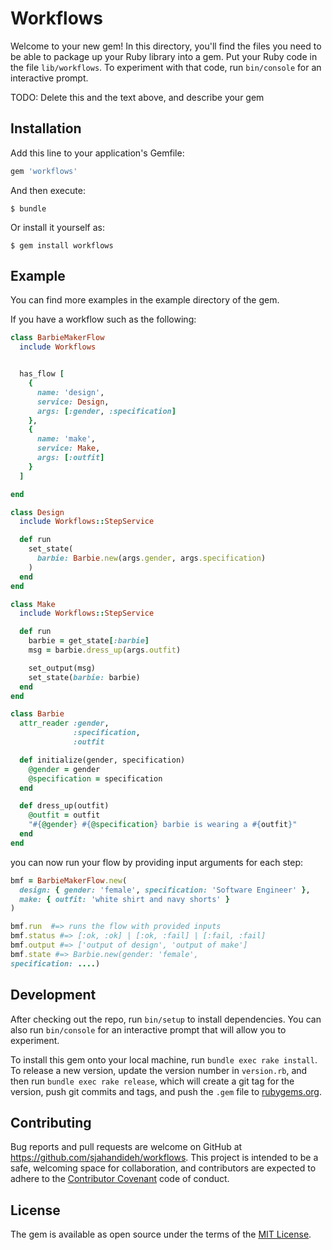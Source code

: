 # Workflows

Welcome to your new gem! In this directory, you'll find the files you need to be able to package up your Ruby library into a gem. Put your Ruby code in the file `lib/workflows`. To experiment with that code, run `bin/console` for an interactive prompt.

TODO: Delete this and the text above, and describe your gem

## Installation

Add this line to your application's Gemfile:

```ruby
gem 'workflows'
```

And then execute:

    $ bundle

Or install it yourself as:

    $ gem install workflows

## Example

You can find more examples in the example directory of the gem.

If you have a workflow such as the following:

```ruby
class BarbieMakerFlow
  include Workflows


  has_flow [
    {
      name: 'design',
      service: Design,
      args: [:gender, :specification]
    },
    {
      name: 'make',
      service: Make,
      args: [:outfit]
    }
  ]

end

class Design
  include Workflows::StepService

  def run
    set_state(
      barbie: Barbie.new(args.gender, args.specification)
    )
  end
end

class Make
  include Workflows::StepService

  def run
    barbie = get_state[:barbie]
    msg = barbie.dress_up(args.outfit)

    set_output(msg)
    set_state(barbie: barbie)
  end
end

class Barbie
  attr_reader :gender,
              :specification,
              :outfit

  def initialize(gender, specification)
    @gender = gender
    @specification = specification
  end

  def dress_up(outfit)
    @outfit = outfit
    "#{@gender} #{@specification} barbie is wearing a #{outfit}"
  end
end
```

you can now run your flow by providing input arguments for each step:

```ruby
bmf = BarbieMakerFlow.new(
  design: { gender: 'female', specification: 'Software Engineer' },
  make: { outfit: 'white shirt and navy shorts' }
)

bmf.run  #=> runs the flow with provided inputs
bmf.status #=> [:ok, :ok] | [:ok, :fail] | [:fail, :fail]
bmf.output #=> ['output of design', 'output of make']
bmf.state #=> Barbie.new(gender: 'female',
specification: ....)
```

## Development

After checking out the repo, run `bin/setup` to install dependencies. You can also run `bin/console` for an interactive prompt that will allow you to experiment.

To install this gem onto your local machine, run `bundle exec rake install`. To release a new version, update the version number in `version.rb`, and then run `bundle exec rake release`, which will create a git tag for the version, push git commits and tags, and push the `.gem` file to [rubygems.org](https://rubygems.org).

## Contributing

Bug reports and pull requests are welcome on GitHub at https://github.com/sjahandideh/workflows. This project is intended to be a safe, welcoming space for collaboration, and contributors are expected to adhere to the [Contributor Covenant](CODE_OF_CONDUCT.md) code of conduct.


## License

The gem is available as open source under the terms of the [MIT License](http://opensource.org/licenses/MIT).

